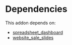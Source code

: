 # Dependencies

This addon depends on:

- [spreadsheet_dashboard](../../odoo-bringout-oca-ocb-spreadsheet_dashboard)
- [website_sale_slides](../../odoo-bringout-oca-ocb-website_sale_slides)
